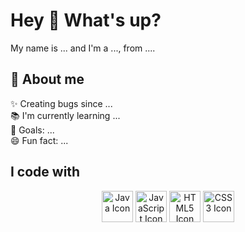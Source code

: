 # Hey 👋 What's up?

My name is ... and I'm a ..., from ....

## 🔗 About me

✨ Creating bugs since ...  
📚 I'm currently learning ...  
🎯 Goals: ...  
😄 Fun fact: ...

## I code with

<p align="center">
    <img src="path/to/java-icon.png" alt="Java Icon" width="50px" height="auto">
    <img src="path/to/js-icon.png" alt="JavaScript Icon" width="50px" height="auto">
    <img src="path/to/html5-icon.png" alt="HTML5 Icon" width="50px" height="auto">
    <img src="path/to/css3-icon.png" alt="CSS3 Icon" width="50px" height="auto">
</p>
